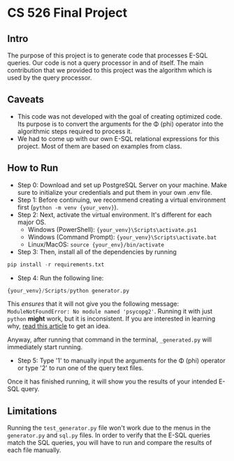 # CS 526 Final Project

## Intro

The purpose of this project is to generate code that processes E-SQL queries. Our code is not a query processor in and of itself. The main contribution that we provided to this project was the algorithm which is used by the query processor.

## Caveats

- This code was not developed with the goal of creating optimized code. Its purpose is to convert the arguments for the Φ (phi) operator into the algorithmic steps required to process it.
- We had to come up with our own E-SQL relational expressions for this project. Most of them are based on examples from class.

## How to Run

- Step 0: Download and set up PostgreSQL Server on your machine. Make sure to initialize your credentials and put them in your own .env file.
- Step 1: Before continuing, we recommend creating a virtual environment first (`python -m venv {your_venv}`).
- Step 2: Next, activate the virtual environment. It's different for each major OS.
  - Windows (PowerShell): `{your_venv}\Scripts\activate.ps1`
  - Windows (Command Prompt): `{your_venv}\Scripts\activate.bat`
  - Linux/MacOS: `source {your_env}/bin/activate`
- Step 3: Then, install all of the dependencies by running

```py
pip install -r requirements.txt
```

- Step 4: Run the following line:
```py
{your_venv}/Scripts/python generator.py
```

This *ensures* that it will not give you the following message: `ModuleNotFoundError: No module named 'psycopg2'`. Running it with just `python` **might** work, but it is inconsistent. If you are interested in learning why, [read this article](https://docs.python.org/3/library/venv.html) to get an idea.

Anyway, after running that command in the terminal, `_generated.py` will immediately start running.

- Step 5: Type '1' to manually input the arguments for the Φ (phi) operator or type '2' to run one of the query text files.

Once it has finished running, it will show you the results of your intended E-SQL query.

## Limitations
Running the `test_generator.py` file won't work due to the menus in the `generator.py` and `sql.py` files. In order to verify that the E-SQL queries match the SQL queries, you will have to run and compare the results of each file manually.
